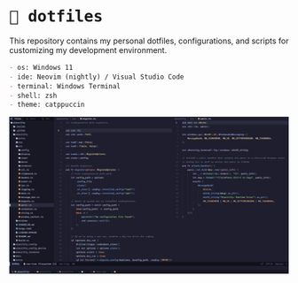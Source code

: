 # <kbd>:cherry_blossom: dotfiles</kbd>

This repository contains my personal dotfiles, configurations, and scripts for customizing my development environment.

```md
- os: Windows 11
- ide: Neovim (nightly) / Visual Studio Code
- terminal: Windows Terminal
- shell: zsh
- theme: catppuccin
```

![screenshot](./screenshot.png)
